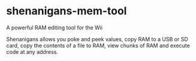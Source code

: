# shenanigans-mem-tool
A powerful RAM editing tool for the Wii

Shenanigans allows you poke and peek values, copy RAM to a USB or SD card, copy the contents of a file to RAM, view chunks of RAM and execute code at any address.
